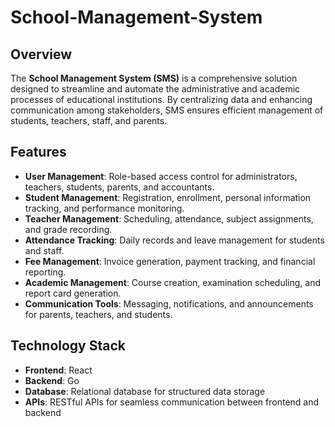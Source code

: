 # School-Management-System

## Overview

The **School Management System (SMS)** is a comprehensive solution designed to streamline and automate the administrative and academic processes of educational institutions. By centralizing data and enhancing communication among stakeholders, SMS ensures efficient management of students, teachers, staff, and parents.

## Features

- **User Management**: Role-based access control for administrators, teachers, students, parents, and accountants.
- **Student Management**: Registration, enrollment, personal information tracking, and performance monitoring.
- **Teacher Management**: Scheduling, attendance, subject assignments, and grade recording.
- **Attendance Tracking**: Daily records and leave management for students and staff.
- **Fee Management**: Invoice generation, payment tracking, and financial reporting.
- **Academic Management**: Course creation, examination scheduling, and report card generation.
- **Communication Tools**: Messaging, notifications, and announcements for parents, teachers, and students.

## Technology Stack

- **Frontend**: React
- **Backend**: Go
- **Database**: Relational database for structured data storage
- **APIs**: RESTful APIs for seamless communication between frontend and backend
